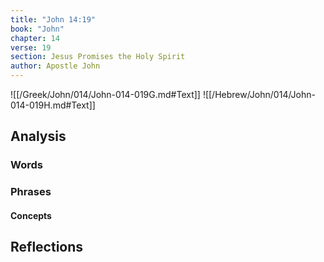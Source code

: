 ```yaml
---
title: "John 14:19"
book: "John"
chapter: 14
verse: 19
section: Jesus Promises the Holy Spirit
author: Apostle John
---
```

![[/Greek/John/014/John-014-019G.md#Text]]
![[/Hebrew/John/014/John-014-019H.md#Text]]

## Analysis

### Words

### Phrases

#### Concepts

## Reflections
